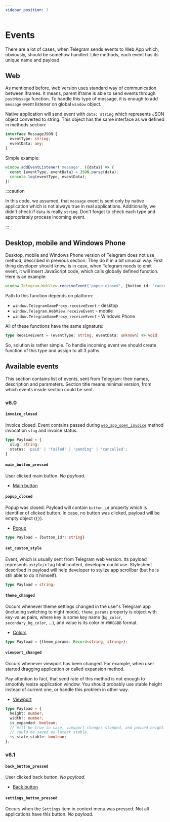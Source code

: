 ```yaml
---
sidebar_position: 3
---
```


# Events

There are a lot of cases, when Telegram sends events to Web App which,
obviously, should be somehow handled. Like methods, each event has its unique
name and payload.

## Web

As mentioned before, web version uses standard way of communication between
iframes. It means, parent iframe is able to send events through
`postMessage` function. To handle this type of message, it is enough to
add `message` event listener on global `window` object.

Native application will send event with `data: string` which represents JSON
object converted to string. This object has the same interface as we defined in
methods section:

```typescript
interface MessageJSON {
  eventType: string;
  eventData: any;
}
```

Simple example:

```typescript
window.addEventListener('message', ({data}) => {
  const {eventType, eventData} = JSON.parse(data);
  console.log(eventType, eventData);
})
```

:::caution

In this code, we assumed, that `message` event is sent only by native
application which is not always true in real applications. Additionally, we
didn't check if `data` is really `string`. Don't forget to check each type and
appropriately process incoming event.

:::

## Desktop, mobile and Windows Phone

Desktop, mobile and Windows Phone version of Telegram does not use method,
described in previous section. They do it in a bit unusual way. First thing
developer should know, is in case, when Telegram needs to emit event, it will
insert JavaScript code, which calls globally defined function. Here is an
example:

```typescript
window.Telegram.WebView.receiveEvent('popup_closed', {button_id: 'cancel'});
```

Path to this function depends on platform:

- `window.TelegramGameProxy.receiveEvent` - desktop
- `window.Telegram.WebView.receiveEvent` - mobile
- `window.TelegramGameProxy_receiveEvent` - Windows Phone

All of these functions have the same signature:

```typescript
type ReceiveEvent = (eventType: string, eventData: unknown) => void;
```

So, solution is rather simple. To handle incoming event we should create
function of this type and assign to all 3 paths.

## Available events

This section contains list of events, sent from Telegram: their names,
description and parameters. Section title means minimal version, from which
events inside section could be sent.

### v6.0

#### `invoice_closed`

Invoice closed. Event contains passed
during [`web_app_open_invoice`](methods#web_app_open_invoice) method
invocation `slug` and invoice status.

```typescript
type Payload = {
  slug: string;
  status: 'paid' | 'failed' | 'pending' | 'cancelled';
}
```

#### `main_button_pressed`

User clicked main button. *No payload.*

- [Main button](../features/main-button)

#### `popup_closed`

Popup was closed. Payload will contain `button_id` property which is identifier
of clicked button. In case, no button was clicked, payload will be empty
object (`{}`).

- [Popup](../features/popup)

```typescript
type Payload = {button_id?: string}
```

#### `set_custom_style`

Event, which is usually sent from Telegram web version. Its payload represents
`<style/>` tag html content, developer could use. Stylesheet described in
payload will help developer to stylize app scrollbar (but he is still able to do
it himself).

```typescript
type Payload = string;
```

#### `theme_changed`

Occurs whenever theme settings changed in the user's Telegram app
(including switching to night mode). `theme_params` property is object with
key-value pairs, where key is some key name (`bg_color`, `secondary_bg_color`,
...), and value is its color in `#RRGGBB` format.

- [Colors](../features/colors)

```typescript
type Payload = {theme_params: Record<string, string>};
```

#### `viewport_changed`

Occurs whenever viewport has been changed. For example, when user started
dragging application or called expansion method.

Pay attention to fact, that send rate of this method is not enough to smoothly
resize application window. You should probably use stable height instead of
current one, or handle this problem in other way.

- [Viewport](../features/viewport)

```typescript
type Payload = {
  height: number;
  width?: number;
  is_expanded: boolean;
  // Will be true in case, viewport changes stopped, and passed height
  // could be saved as latest stable.
  is_state_stable: boolean;
};
```

### v6.1

#### `back_button_pressed`

User clicked back button. *No payload.*

- [Back button](../features/back-button)

#### `settings_button_pressed`

Occurs when the `Settings` item in context menu was pressed. Not all
applications have this button. *No payload.*